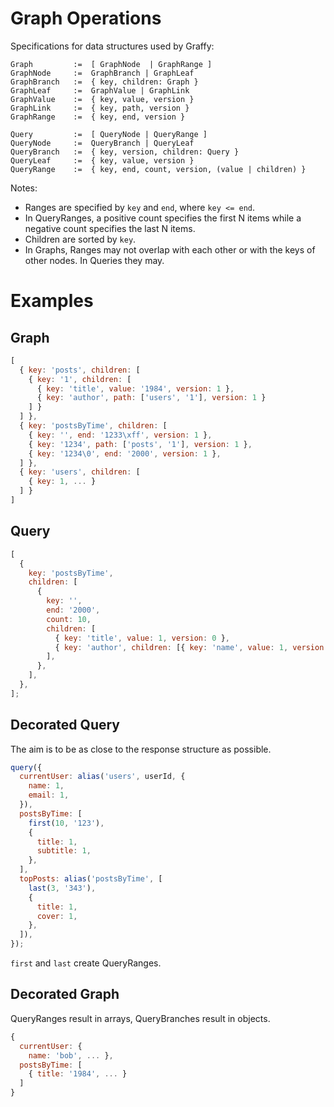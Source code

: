 # Graph Operations

Specifications for data structures used by Graffy:

```
Graph         :=  [ GraphNode  | GraphRange ]
GraphNode     :=  GraphBranch | GraphLeaf
GraphBranch   :=  { key, children: Graph }
GraphLeaf     :=  GraphValue | GraphLink
GraphValue    :=  { key, value, version }
GraphLink     :=  { key, path, version }
GraphRange    :=  { key, end, version }
```

```
Query         :=  [ QueryNode | QueryRange ]
QueryNode     :=  QueryBranch | QueryLeaf
QueryBranch   :=  { key, version, children: Query }
QueryLeaf     :=  { key, value, version }
QueryRange    :=  { key, end, count, version, (value | children) }
```

Notes:

- Ranges are specified by `key` and `end`, where `key <= end`.
- In QueryRanges, a positive count specifies the first N items while a negative count specifies the last N items.
- Children are sorted by `key`.
- In Graphs, Ranges may not overlap with each other or with the keys of other nodes. In Queries they may.

# Examples

## Graph

```js
[
  { key: 'posts', children: [
    { key: '1', children: [
      { key: 'title', value: '1984', version: 1 },
      { key: 'author', path: ['users', '1'], version: 1 }
    ] }
  ] },
  { key: 'postsByTime', children: [
    { key: '', end: '1233\xff', version: 1 },
    { key: '1234', path: ['posts', '1'], version: 1 },
    { key: '1234\0', end: '2000', version: 1 },
  ] },
  { key: 'users', children: [
    { key: 1, ... }
  ] }
]
```

## Query

```js
[
  {
    key: 'postsByTime',
    children: [
      {
        key: '',
        end: '2000',
        count: 10,
        children: [
          { key: 'title', value: 1, version: 0 },
          { key: 'author', children: [{ key: 'name', value: 1, version: 0 }] },
        ],
      },
    ],
  },
];
```

## Decorated Query

The aim is to be as close to the response structure as possible.

```js
query({
  currentUser: alias('users', userId, {
    name: 1,
    email: 1,
  }),
  postsByTime: [
    first(10, '123'),
    {
      title: 1,
      subtitle: 1,
    },
  ],
  topPosts: alias('postsByTime', [
    last(3, '343'),
    {
      title: 1,
      cover: 1,
    },
  ]),
});
```

`first` and `last` create QueryRanges.

## Decorated Graph

QueryRanges result in arrays, QueryBranches result in objects.

```js
{
  currentUser: {
    name: 'bob', ... },
  postsByTime: [
    { title: '1984', ... }
  ]
}
```
